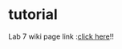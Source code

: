 # tutorial

Lab 7 wiki page link :[click here](https://github.com/liuyunl777/assignment-01/wiki/CS-5551-lab-7)!!

